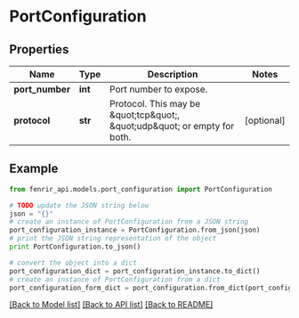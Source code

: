 # PortConfiguration


## Properties

Name | Type | Description | Notes
------------ | ------------- | ------------- | -------------
**port_number** | **int** | Port number to expose. | 
**protocol** | **str** | Protocol. This may be \&quot;tcp\&quot;, \&quot;udp\&quot; or empty for both. | [optional] 

## Example

```python
from fenrir_api.models.port_configuration import PortConfiguration

# TODO update the JSON string below
json = "{}"
# create an instance of PortConfiguration from a JSON string
port_configuration_instance = PortConfiguration.from_json(json)
# print the JSON string representation of the object
print PortConfiguration.to_json()

# convert the object into a dict
port_configuration_dict = port_configuration_instance.to_dict()
# create an instance of PortConfiguration from a dict
port_configuration_form_dict = port_configuration.from_dict(port_configuration_dict)
```
[[Back to Model list]](../README.md#documentation-for-models) [[Back to API list]](../README.md#documentation-for-api-endpoints) [[Back to README]](../README.md)


